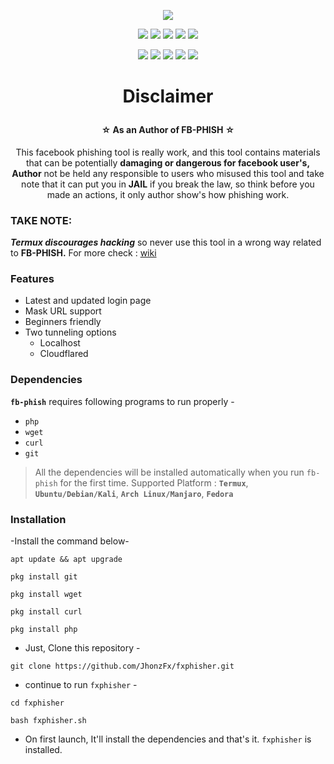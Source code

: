 <!-- fb-phish -->

<p align="center">
  <img src=".imgs/">
</p>

<p align="center">
  <img src="https://img.shields.io/badge/Version-6.9-green?style=for-the-badge">
  <img src="https://img.shields.io/github/license/mamba-9mm/fb-phish?style=for-the-badge">
  <img src="https://img.shields.io/github/stars/mamba-9mm/fb-phish?style=for-the-badge">
  <img src="https://img.shields.io/github/issues/mamba-9mm/fb-phish?color=red&style=for-the-badge">
  <img src="https://img.shields.io/github/forks/mamba-9mm/fb-phish?color=teal&style=for-the-badge">
</p>

<p align="center">
  <img src="https://img.shields.io/badge/Author-Jhonz--Fx-cyan?style=flat-square">
  <img src="https://img.shields.io/badge/Open%20Source-Yes-cyan?style=flat-square">
  <img src="https://img.shields.io/badge/Made%20In-Philippines-cyan?style=flat-square">
  <img src="https://img.shields.io/badge/Written%20In-Bash-cyan?style=flat-square">
  <img
src="https://hits.seeyoufarm.com/api/count/incr/badge.svg?url=https%3A%2F%2Fgithub.com%2Fmamba-9mm%2Ffb-phish&title=Visitors&edge_flat=false">

</p>

# <p align="center"> Disclaimer
#### <p align="center">☆ As an Author of FB-PHISH ☆
<p align="center">This facebook phishing tool is really work, and this tool contains materials that can be potentially <b>damaging or dangerous for facebook user's, Author</b> not be held any responsible to users who misused this tool and take note that it can put you in <b>JAIL</b> if you break the law, so think before you made an actions, it only author show's how phishing work.</p>

### TAKE NOTE: 
***Termux discourages hacking*** so never use this tool in a wrong way related to <b>FB-PHISH.</b>
For more check : [wiki](https://wiki.termux.com/wiki/Hacking)

### Features

- Latest and updated login page
- Mask URL support 
- Beginners friendly
- Two tunneling options
  - Localhost
  - Cloudflared

### Dependencies

**`fb-phish`** requires following programs to run properly - 
- `php`
- `wget`
- `curl`
- `git`

> All the dependencies will be installed automatically when you run `fb-phish` for the first time.
> Supported Platform : **`Termux`**, **`Ubuntu/Debian/Kali`**, **`Arch Linux/Manjaro`**, **`Fedora`**


### Installation

-Install the command below-

```apt update && apt upgrade```

```pkg install git```

```pkg install wget```

```pkg install curl```

```pkg install php```

- Just, Clone this repository -
```
git clone https://github.com/JhonzFx/fxphisher.git
```

- continue to run `fxphisher` -
```
cd fxphisher
```
```
bash fxphisher.sh
```

- On first launch, It'll install the dependencies and that's it. `fxphisher` is installed.


<!-- \\ -->




